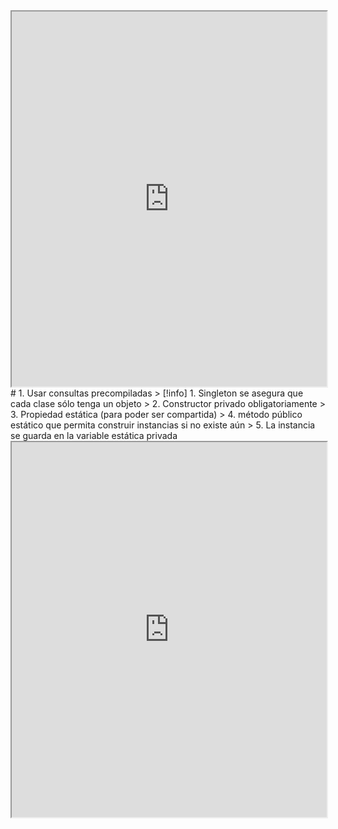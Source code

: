 
<iframe src="https://dev.mysql.com/doc/index-other.html" width="100%" height="600px"></iframe>
# 1. Usar consultas precompiladas
> [!info] 1. Singleton se asegura que cada clase sólo tenga un objeto
> 2. Constructor privado obligatoriamente
> 3. Propiedad estática (para poder ser compartida)
> 4. método público estático que permita construir instancias si no existe aún
> 5. La instancia se guarda en la variable estática privada

<iframe src="https://github.com/rafa2mgala/php2dam/tree/main/tema3/singleton" width="100%" height="600px"></iframe>
